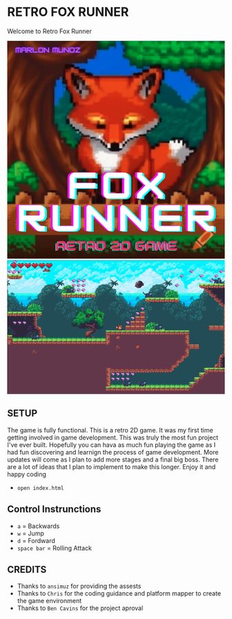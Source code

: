 # RETRO FOX RUNNER 
Welcome to Retro Fox Runner

![fr](fox_runner.png)
![fr](./img_prev/game_preview.png)

## SETUP
The game is fully functional. This is a retro 2D game. It was my first time getting involved in game development. This was truly the most fun project I've ever built. Hopefully you can hava as much fun playing the game as I had fun discovering and learnign the process of game development. More updates will come as I plan to add more stages and a final big boss. There are a lot of ideas that I plan to implement to make this longer. Enjoy it and happy coding
- `open index.html` 

## Control Instrunctions
- `a` = Backwards
- `w` = Jump
- `d` = Fordward
- `space bar` = Rolling Attack

## CREDITS
- Thanks to `ansimuz` for providing the assests
- Thanks to `Chris` for the coding guidance and platform mapper to create the game environment 
- Thanks to `Ben Cavins` for the project aproval
